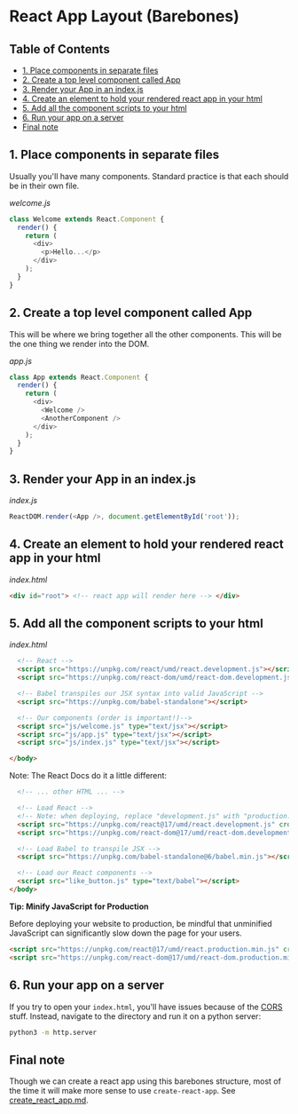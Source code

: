 # React App Layout (Barebones)

## Table of Contents

<!-- toc -->

- [1. Place components in separate files](#1-place-components-in-separate-files)
- [2. Create a top level component called App](#2-create-a-top-level-component-called-app)
- [3. Render your App in an index.js](#3-render-your-app-in-an-indexjs)
- [4. Create an element to hold your rendered react app in your html](#4-create-an-element-to-hold-your-rendered-react-app-in-your-html)
- [5. Add all the component scripts to your html](#5-add-all-the-component-scripts-to-your-html)
- [6. Run your app on a server](#6-run-your-app-on-a-server)
- [Final note](#final-note)

<!-- tocstop -->

## 1. Place components in separate files

Usually you'll have many components. Standard practice is that each should be in their own file.

*welcome.js*

```javascript
class Welcome extends React.Component {
  render() {
    return (
      <div>
        <p>Hello...</p>
      </div>
    );
  }
}
```


## 2. Create a top level component called App

This will be where we bring together all the other components. This will be the one thing we render into the DOM.

*app.js*

```javascript
class App extends React.Component {
  render() {
    return (
      <div>
        <Welcome />
        <AnotherComponent />
      </div>
    );
  }
}
```

## 3. Render your App in an index.js

*index.js*

```javascript
ReactDOM.render(<App />, document.getElementById('root'));
```

## 4. Create an element to hold your rendered react app in your html

*index.html*

```html
<div id="root"> <!-- react app will render here --> </div>
```

## 5. Add all the component scripts to your html

*index.html*

```html
  <!-- React -->
  <script src="https://unpkg.com/react/umd/react.development.js"></script>
  <script src="https://unpkg.com/react-dom/umd/react-dom.development.js"></script>

  <!-- Babel transpiles our JSX syntax into valid JavaScript -->
  <script src="https://unpkg.com/babel-standalone"></script>

  <!-- Our components (order is important!)-->
  <script src="js/welcome.js" type="text/jsx"></script>
  <script src="js/app.js" type="text/jsx"></script>
  <script src="js/index.js" type="text/jsx"></script>

</body>
```

Note: The React Docs do it a little different:

```html
  <!-- ... other HTML ... -->

  <!-- Load React -->
  <!-- Note: when deploying, replace "development.js" with "production.min.js". -->
  <script src="https://unpkg.com/react@17/umd/react.development.js" crossorigin></script>
  <script src="https://unpkg.com/react-dom@17/umd/react-dom.development.js" crossorigin></script>

  <!-- Load Babel to transpile JSX -->
  <script src="https://unpkg.com/babel-standalone@6/babel.min.js"></script>

  <!-- Load our React components -->
  <script src="like_button.js" type="text/babel"></script>
</body>
```


**Tip: Minify JavaScript for Production**

Before deploying your website to production, be mindful that unminified JavaScript can significantly slow down the page for your users.

```html
<script src="https://unpkg.com/react@17/umd/react.production.min.js" crossorigin></script>
<script src="https://unpkg.com/react-dom@17/umd/react-dom.production.min.js" crossorigin></script>
```

## 6. Run your app on a server

If you try to open your `index.html`, you'll have issues because of the [CORS](https://developer.mozilla.org/en-US/docs/Web/HTTP/CORS) stuff. Instead, navigate to the directory and run it on a python server:

```bash
python3 -m http.server
```

## Final note

Though we can create a react app using this barebones structure, most of the time it will make more sense to use `create-react-app`. See [create_react_app.md](create_react_app.md).